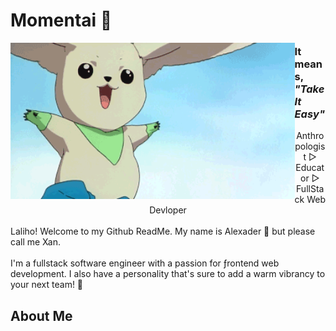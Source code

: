 # Momentai 🌿

<img height="250" align="left" alt="GIF" src="/assests/Terriermon2.gif">

### It means, _"Take It Easy"_

<div align="center">
Anthropologist ▷ Educator ▷ FullStack Web Devloper
</br>
</div>
<div align="left">
</br>
Laliho! Welcome to my Github ReadMe. My name is Alexader 🌻 but please call me Xan. 
</br>
</br>
I'm a fullstack software engineer with a passion for ƒrontend web development. I also have a personality that's sure to add a warm vibrancy to your next team! 🥳
</div>

## About Me
